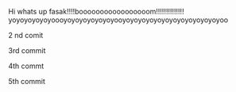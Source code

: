 Hi whats up fasak!!!!booooooooooooooooom!!!!!!!!!!!!!!
yoyoyoyoyoyoooyoyoyoyoyoyoyooyoyoyoyoyoyoyoyoyoyoyoyoyoo


2 nd comit

3rd commit

4th commt

5th commit
